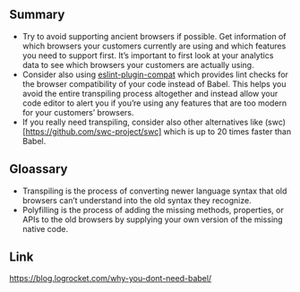 ## Summary
- Try to avoid supporting ancient browsers if possible. Get information of which browsers your customers currently are using and which features you need to support first. It’s important to first look at your analytics data to see which browsers your customers are actually using.
- Consider also using [eslint-plugin-compat](https://github.com/amilajack/eslint-plugin-compat) which provides lint checks for the browser compatibility of your code instead of Babel. This helps you avoid the entire transpiling process altogether and instead allow your code editor to alert you if you’re using any features that are too modern for your customers’ browsers.
- If you really need transpiling, consider also other alternatives like (swc)[https://github.com/swc-project/swc] which is up to 20 times faster than Babel.

## Gloassary
- Transpiling is the process of converting newer language syntax that old browsers can’t understand into the old syntax they recognize.
- Polyfilling is the process of adding the missing methods, properties, or APIs to the old browsers by supplying your own version of the missing native code.

## Link
https://blog.logrocket.com/why-you-dont-need-babel/
